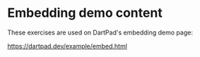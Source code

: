 # Embedding demo content

These exercises are used on DartPad's embedding demo page:

https://dartpad.dev/example/embed.html
